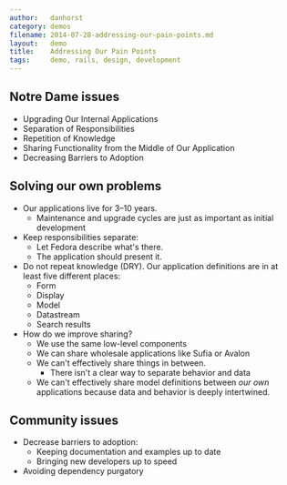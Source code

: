 ```yaml
---
author:   danhorst
category: demos
filename: 2014-07-28-addressing-our-pain-points.md
layout:   demo
title:    Addressing Our Pain Points
tags:     demo, rails, design, development
---
```


## Notre Dame issues

* Upgrading Our Internal Applications
* Separation of Responsibilities
* Repetition of Knowledge
* Sharing Functionality from the Middle of Our Application
* Decreasing Barriers to Adoption


## Solving our own problems
- Our applications live for 3–10 years.
	- Maintenance and upgrade cycles are just as important as initial development
- Keep responsibilities separate:
	- Let Fedora describe what's there.
	- The application should present it.
- Do not repeat knowledge (DRY). Our application definitions are in at least five different places:
	- Form
	- Display
	- Model
	- Datastream
	- Search results
- How do we improve sharing?
	- We use the same low-level components
	- We can share wholesale applications like Sufia or Avalon
	- We can't effectively share things in between.
		- There isn't a clear way to separate behavior and data
	- We can't effectively share model definitions between _our own_ applications because data and behavior is deeply intertwined.

## Community issues

- Decrease barriers to adoption:
	- Keeping documentation and examples up to date
	- Bringing new developers up to speed
- Avoiding dependency purgatory

